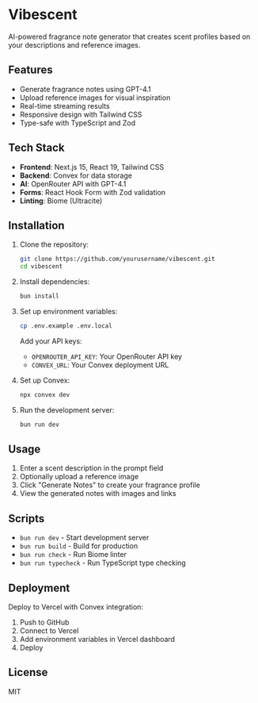 # Vibescent

AI-powered fragrance note generator that creates scent profiles based on your descriptions and reference images.

## Features

- Generate fragrance notes using GPT-4.1
- Upload reference images for visual inspiration
- Real-time streaming results
- Responsive design with Tailwind CSS
- Type-safe with TypeScript and Zod

## Tech Stack

- **Frontend**: Next.js 15, React 19, Tailwind CSS
- **Backend**: Convex for data storage
- **AI**: OpenRouter API with GPT-4.1
- **Forms**: React Hook Form with Zod validation
- **Linting**: Biome (Ultracite)

## Installation

1. Clone the repository:
   ```bash
   git clone https://github.com/yourusername/vibescent.git
   cd vibescent
   ```

2. Install dependencies:
   ```bash
   bun install
   ```

3. Set up environment variables:
   ```bash
   cp .env.example .env.local
   ```
   Add your API keys:
   - `OPENROUTER_API_KEY`: Your OpenRouter API key
   - `CONVEX_URL`: Your Convex deployment URL

4. Set up Convex:
   ```bash
   npx convex dev
   ```

5. Run the development server:
   ```bash
   bun run dev
   ```

## Usage

1. Enter a scent description in the prompt field
2. Optionally upload a reference image
3. Click "Generate Notes" to create your fragrance profile
4. View the generated notes with images and links

## Scripts

- `bun run dev` - Start development server
- `bun run build` - Build for production
- `bun run check` - Run Biome linter
- `bun run typecheck` - Run TypeScript type checking

## Deployment

Deploy to Vercel with Convex integration:

1. Push to GitHub
2. Connect to Vercel
3. Add environment variables in Vercel dashboard
4. Deploy

## License

MIT
